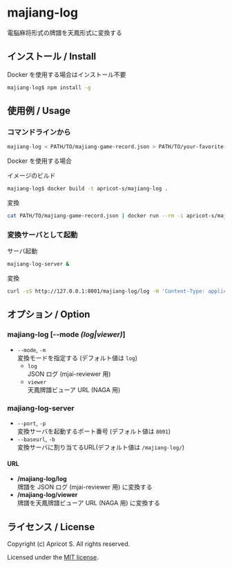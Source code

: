 # majiang-log

電脳麻将形式の牌譜を天鳳形式に変換する

## インストール / Install

Docker を使用する場合はインストール不要

```sh
majiang-log$ npm install -g
```

## 使用例 / Usage

### コマンドラインから

```sh
majiang-log < PATH/TO/majiang-game-record.json > PATH/TO/your-favorite-name.txt
```

Docker を使用する場合

イメージのビルド

```sh
majiang-log$ docker build -t apricot-s/majiang-log .
```

変換

```sh
cat PATH/TO/majiang-game-record.json | docker run --rm -i apricot-s/majiang-log > PATH/TO/your-favorite-name.txt
```

### 変換サーバとして起動

サーバ起動

```sh
majiang-log-server &
```

変換

```sh
curl -sS http://127.0.0.1:8001/majiang-log/log -H 'Content-Type: application/json' -d @PATH/TO/majiang-game-record.json -o PATH/TO/your-favorite-name.txt
```

## オプション / Option

### majiang-log [--mode *(log|viewer)*]

- `--mode`, `-m`  
変換モードを指定する (デフォルト値は `log`)
  - `log`  
JSON ログ (mjai-reviewer 用)
  - `viewer`  
天鳳牌譜ビューア URL (NAGA 用)

### majiang-log-server

- `--port`, `-p`  
変換サーバを起動するポート番号 (デフォルト値は `8001`)
- `--baseurl`, `-b`  
変換サーバに割り当てるURL(デフォルト値は `/majiang-log/`)

#### URL

- **/majiang-log/log**  
牌譜を JSON ログ (mjai-reviewer 用) に変換する
- **/majiang-log/viewer**  
牌譜を天鳳牌譜ビューア URL (NAGA 用) に変換する

## ライセンス / License

Copyright (c) Apricot S. All rights reserved.

Licensed under the [MIT license](LICENSE).

